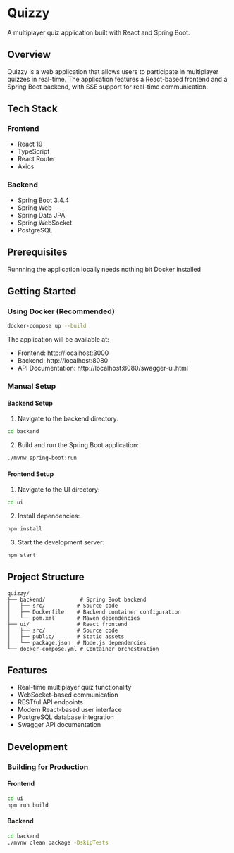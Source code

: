# Quizzy

A multiplayer quiz application built with React and Spring Boot.

## Overview

Quizzy is a web application that allows users to participate in multiplayer quizzes in real-time. The application features a React-based frontend and a Spring Boot backend, with SSE support for real-time communication.

## Tech Stack

### Frontend
- React 19
- TypeScript
- React Router
- Axios

### Backend
- Spring Boot 3.4.4
- Spring Web
- Spring Data JPA
- Spring WebSocket
- PostgreSQL

## Prerequisites

Runnning the application locally needs nothing bit Docker installed

## Getting Started

### Using Docker (Recommended)

```bash
docker-compose up --build
```

The application will be available at:
- Frontend: http://localhost:3000
- Backend: http://localhost:8080
- API Documentation: http://localhost:8080/swagger-ui.html

### Manual Setup

#### Backend Setup

1. Navigate to the backend directory:
```bash
cd backend
```

2. Build and run the Spring Boot application:
```bash
./mvnw spring-boot:run
```

#### Frontend Setup

1. Navigate to the UI directory:
```bash
cd ui
```

2. Install dependencies:
```bash
npm install
```

3. Start the development server:
```bash
npm start
```

## Project Structure

```
quizzy/
├── backend/           # Spring Boot backend
│   ├── src/          # Source code
│   ├── Dockerfile    # Backend container configuration
│   └── pom.xml       # Maven dependencies
├── ui/               # React frontend
│   ├── src/          # Source code
│   ├── public/       # Static assets
│   └── package.json  # Node.js dependencies
└── docker-compose.yml # Container orchestration
```

## Features

- Real-time multiplayer quiz functionality
- WebSocket-based communication
- RESTful API endpoints
- Modern React-based user interface
- PostgreSQL database integration
- Swagger API documentation

## Development

### Building for Production

#### Frontend
```bash
cd ui
npm run build
```

#### Backend
```bash
cd backend
./mvnw clean package -DskipTests
```

